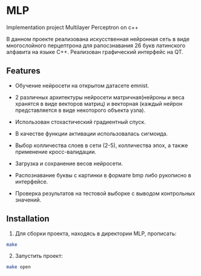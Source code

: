 # MLP
Implementation project Multilayer Perceptron on c++

В данном проекте реализована искусственная нейронная сеть в виде многослойного перцептрона для рапосзнавания 26 букв латинского алфавита на языке С++. Реализован графический интерфейс на QT. 

## Features

- Обучение нейросети на открытом датасете emnist.

- 2 различных архитектуры нейросети матричная(нейроны и веса хранятся в виде векторов матриц) и векторная (каждый нейрон представляется в виде некоторого объекта узла).

- Использован стохастический градиентный спуск.

- В качестве функции активации использовалась сигмоида.

- Выбор колличества слоев в сети (2-5), колличества эпох, а также применение кросс-валидации.
  
- Загрузка и сохранение весов нейросети.

- Распознавание буквы с картинки в формате bmp либо рукописно в интерфейсе.

- Проверка результатов на тестовой выборке с выводом контрольных значений.


## Installation

1. Для cборки проекта, находясь в директории MLP, прописать:
```sh
make
```
2. Запустить проект:
```sh
make open
```

  
